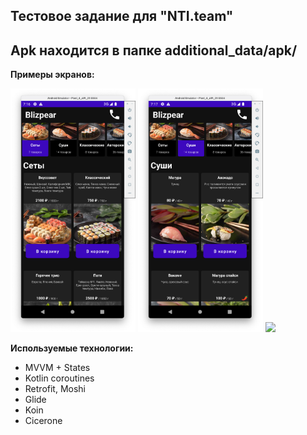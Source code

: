 <h2> Тестовое задание для "NTI.team" </h2>

<h2>Apk находится в папке additional_data/apk/</h2>

<b>Примеры экранов:</b>

<img src="additional_data/images/img_1.png" width="200"> <img src="additional_data/images/img_2.png" width="200"> <img src="additional_data/images/video.gif" width="200">

<b>Используемые технологии:</b>
- MVVM + States
- Kotlin coroutines
- Retrofit, Moshi
- Glide
- Koin
- Cicerone